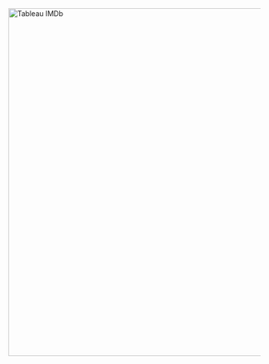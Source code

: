 <img width="694" alt="Tableau IMDb" src="https://github.com/user-attachments/assets/2fd5fc1a-09b7-4d32-8684-7ad1c7d9546f">
